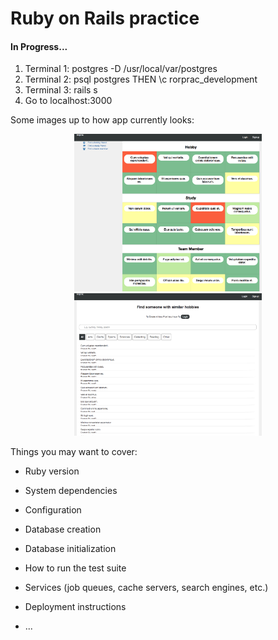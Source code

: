 # Ruby on Rails practice

#### In Progress...
1. Terminal 1: postgres -D /usr/local/var/postgres
2. Terminal 2: psql postgres THEN \c rorprac_development
3. Terminal 3: rails s
4. Go to localhost:3000

Some images up to how app currently looks:

<p align="center">
  <img src="/app/assets/images/img-1.png" width="300" title="hover text">
  <img src="/app/assets/images/img-2.png" width="300" title="hover text">
</p>

Things you may want to cover:

* Ruby version

* System dependencies

* Configuration

* Database creation

* Database initialization

* How to run the test suite

* Services (job queues, cache servers, search engines, etc.)

* Deployment instructions

* ...
